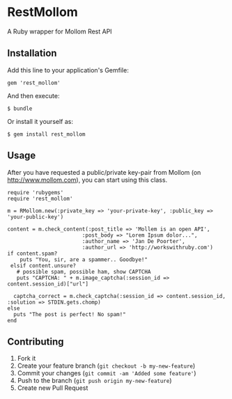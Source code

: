 # RestMollom

A Ruby wrapper for Mollom Rest API

## Installation

Add this line to your application's Gemfile:

    gem 'rest_mollom'

And then execute:

    $ bundle

Or install it yourself as:

    $ gem install rest_mollom


## Usage

After you have requested a public/private key-pair from Mollom (on http://www.mollom.com), you can start using this class.

    require 'rubygems'
    require 'rest_mollom'
  
    m = RMollom.new(:private_key => 'your-private-key', :public_key => 'your-public-key')

    content = m.check_content(:post_title => 'Mollem is an open API', 
							:post_body => "Lorem Ipsum dolor...",
							:author_name => 'Jan De Poorter',
							:author_url => 'http://workswithruby.com')
    if content.spam?
    	puts "You, sir, are a spammer.. Goodbye!"
     elsif content.unsure?
       # possible spam, possible ham, show CAPTCHA
       puts "CAPTCHA: " + m.image_captcha(:session_id => content.session_id)["url"]
    
      captcha_correct = m.check_captcha(:session_id => content.session_id, :solution => STDIN.gets.chomp)
    else
      puts "The post is perfect! No spam!"
    end

## Contributing

1. Fork it
2. Create your feature branch (`git checkout -b my-new-feature`)
3. Commit your changes (`git commit -am 'Added some feature'`)
4. Push to the branch (`git push origin my-new-feature`)
5. Create new Pull Request
